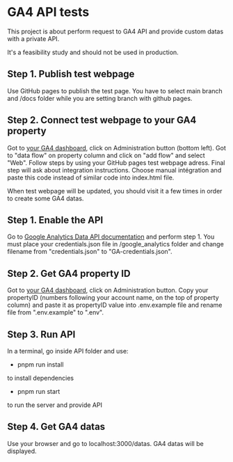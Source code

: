 # GA4 API tests

This project is about perform request to GA4 API and provide custom datas with a private API.

It's a feasibility study and should not be used in production.

## Step 1. Publish test webpage

Use GitHub pages to publish the test page. You have to select main branch and /docs folder while you are setting branch with github pages.

## Step 2. Connect test webpage to your GA4 property

Got to [your GA4 dashboard](https://analytics.google.com/), click on Administration button (bottom left). Got to "data flow" on property column and click on "add flow" and select "Web". Follow steps by using your GitHub pages test webpage adress. Final step will ask about integration instructions. 
Choose manual intégration and paste this code instead of similar code into index.html file.

When test webpage will be updated, you should visit it a few times in order to create some GA4 datas.

## Step 1. Enable the API

Go to [Google Analytics Data API documentation](https://developers.google.com/analytics/devguides/reporting/data/v1/quickstart-client-libraries?hl=en) and perform step 1. 
You must place your credentials.json file in /google_analytics folder and change filename from "credentials.json" to "GA-credentials.json".

## Step 2. Get GA4 property ID

Got to [your GA4 dashboard](https://analytics.google.com/), click on Administration button. Copy your propertyID (numbers following your account name, on the top of property column) and paste it as propertyID value into .env.example file and rename file from ".env.example" to ".env".

## Step 3. Run API

In a terminal, go inside API folder and use:

- pnpm run install

to install dependencies 

- pnpm run start

to run the server and provide API

## Step 4. Get GA4 datas

Use your browser and go to localhost:3000/datas. GA4 datas will be displayed.
